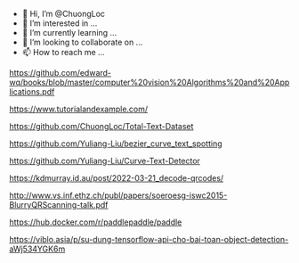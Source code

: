 - 👋 Hi, I’m @ChuongLoc
- 👀 I’m interested in ...
- 🌱 I’m currently learning ...
- 💞️ I’m looking to collaborate on ...
- 📫 How to reach me ...

https://github.com/edward-wq/books/blob/master/computer%20vision%20Algorithms%20and%20Applications.pdf

https://www.tutorialandexample.com/

https://github.com/ChuongLoc/Total-Text-Dataset

https://github.com/Yuliang-Liu/bezier_curve_text_spotting

https://github.com/Yuliang-Liu/Curve-Text-Detector

https://kdmurray.id.au/post/2022-03-21_decode-qrcodes/

http://www.vs.inf.ethz.ch/publ/papers/soeroesg-iswc2015-BlurryQRScanning-talk.pdf

https://hub.docker.com/r/paddlepaddle/paddle

https://viblo.asia/p/su-dung-tensorflow-api-cho-bai-toan-object-detection-aWj534YGK6m

<!---
ChuongLoc/ChuongLoc is a ✨ special ✨ repository because its `README.md` (this file) appears on your GitHub profile.
You can click the Preview link to take a look at your changes.
--->
